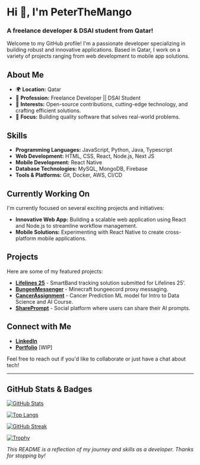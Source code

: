 # Hi 👋, I'm PeterTheMango
### A freelance developer & DSAI student from Qatar!

Welcome to my GitHub profile! I'm a passionate developer specializing in building robust and innovative applications. Based in Qatar, I work on a variety of projects ranging from web development to mobile app solutions.

## About Me

- 🌍 **Location:** Qatar
- 💼 **Profession:** Freelance Developer || DSAI Student
- 🔭 **Interests:** Open-source contributions, cutting-edge technology, and crafting efficient solutions.
- 🎯 **Focus:** Building quality software that solves real-world problems.

## Skills

- **Programming Languages:** JavaScript, Python, Java, Typescript
- **Web Development:** HTML, CSS, React, Node.js, Next JS
- **Mobile Development:** React Native
- **Database Technologies:** MySQL, MongoDB, Firebase
- **Tools & Platforms:** Git, Docker, AWS, CI/CD

## Currently Working On

I'm currently focused on several exciting projects and initiatives:

- **Innovative Web App:** Building a scalable web application using React and Node.js to streamline workflow management.
- **Mobile Solutions:** Experimenting with React Native to create cross-platform mobile applications.

## Projects

Here are some of my featured projects:

- [**Lifelines 25**](https://github.com/PeterTheMango/lifelines25-smartband/tree/main) - SmartBand tracking solution submitted for Lifelines 25'.
- [**BungeeMessenger**](https://github.com/PeterTheMango/BungeeMessenger) - Minecraft bungeecord proxy messaging.
- [**CancerAssignment**](https://github.com/PeterTheMango/CancerAssignment) - Cancer Prediction ML model for Intro to Data Science and AI Course.
- [**SharePrompt**](https://github.com/PeterTheMango/SharePrompt) - Social platform where users can share their AI prompts. 

## Connect with Me

- [**LinkedIn**](www.linkedin.com/in/pysotomango)  
- [**Portfolio**](https://www.petersotomango.com) [WIP]  

Feel free to reach out if you'd like to collaborate or just have a chat about tech!

---

## GitHub Stats & Badges

[![GitHub Stats](https://github-readme-stats.vercel.app/api?username=PeterTheMango&show_icons=true&theme=radical)](https://github.com/PeterTheMango)

[![Top Langs](https://github-readme-stats.vercel.app/api/top-langs/?username=PeterTheMango&layout=compact&theme=radical)](https://github.com/PeterTheMango)

[![GitHub Streak](https://github-readme-streak-stats.herokuapp.com/?user=PeterTheMango&theme=radical)](https://git.io/streak-stats)

[![Trophy](https://github-profile-trophy.vercel.app/?username=PeterTheMango&theme=onedark)](https://github.com/ryo-ma/github-profile-trophy)

*This README is a reflection of my journey and skills as a developer. Thanks for stopping by!*
